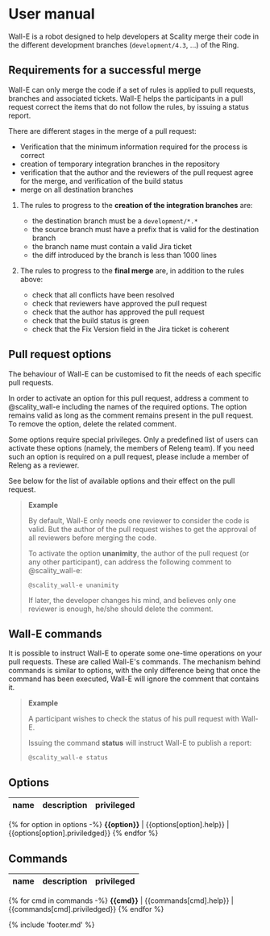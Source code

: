 # User manual #

Wall-E is a robot designed to help developers at Scality merge their code
in the different development branches (`development/4.3`, ...) of the Ring.

## Requirements for a successful merge ##

Wall-E can only merge the code if a set of rules is applied to pull requests,
branches and associated tickets. Wall-E helps the participants in a
pull request correct the items that do not follow the rules, by issuing a
status report.

There are different stages in the merge of a pull request:

* Verification that the minimum information required for the process is
  correct
* creation of temporary integration branches in the repository
* verification that the author and the reviewers of the pull request
  agree for the merge, and verification of the build status
* merge on all destination branches

1. The rules to progress to the **creation of the integration branches** are:
    * the destination branch must be a `development/*.*`
    * the source branch must have a prefix that is valid for the destination
      branch
    * the branch name must contain a valid Jira ticket
    * the diff introduced by the branch is less than 1000 lines

2. The rules to progress to the **final merge** are, in addition to the rules
   above:
    * check that all conflicts have been resolved
    * check that reviewers have approved the pull request
    * check that the author has approved the pull request
    * check that the build status is green
    * check that the Fix Version field in the Jira ticket is coherent

## Pull request options ##

The behaviour of Wall-E can be customised to fit the needs of each specific
pull requests.

In order to activate an option for this pull request, address a comment to
@scality_wall-e including the names of the required options. The option remains
valid as long as the comment remains present in the pull request. To remove the
option, delete the related comment.

Some options require special privileges. Only a predefined list of users can
activate these options (namely, the members of Releng team). If you need such
an option is required on a pull request, please include a member of Releng as
a reviewer.

See below for the list of available options and their effect on the
pull request.

> **Example**
>
> By default, Wall-E only needs one reviewer to consider the code is valid.
> But the author of the pull request wishes to get the approval of all
> reviewers before merging the code.
>
> To activate the option **unanimity**, the author of the pull request
> (or any other participant),
> can address the following comment to @scality_wall-e:
>
> ```
> @scality_wall-e unanimity
> ```
>
> If later, the developer changes his mind, and believes only one reviewer is
> enough,
> he/she should delete the comment.

## Wall-E commands ##

It is possible to instruct Wall-E to operate some one-time operations on your
pull requests. These are called Wall-E's commands. The mechanism behind
commands is similar to options, with the only difference being that once the
command has been executed, Wall-E will ignore the comment that contains it.

> **Example**
>
> A participant wishes to check the status of his pull request with Wall-E.
>
> Issuing the command **status** will instruct Wall-E to publish a report:
>
> ```
> @scality_wall-e status
> ```

## Options ##

name   | description  | privileged
------ | ------------ | ------------
{% for option in options -%}
**{{option}}** | {{options[option].help}} | {{options[option].priviledged}}
{% endfor %}

## Commands ##

name   | description  | privileged
------ | ------------ | ------------
{% for cmd in commands -%}
**{{cmd}}** | {{commands[cmd].help}} | {{commands[cmd].priviledged}}
{% endfor %}

{% include 'footer.md' %}
